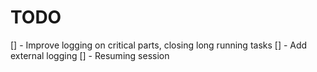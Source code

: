 # TODO

[] - Improve logging on critical parts, closing long running tasks 
[] - Add external logging
[] - Resuming session